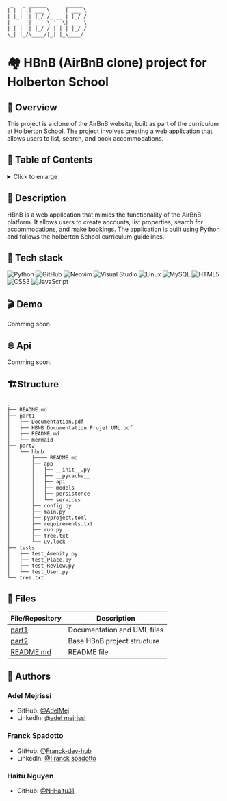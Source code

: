 ```
 _   _ ______      ______ 
| | | || ___ \     | ___ \
| |_| || |_/ /_ __ | |_/ /
|  _  || ___ \ '_ \| ___ \
| | | || |_/ / | | | |_/ /
\_| |_/\____/|_| |_\____/ 

```

# 🏘️ HBnB (AirBnB clone) project for Holberton School

## 📄 Overview

This project is a clone of the AirBnB website,
built as part of the curriculum at Holberton School.
The project involves creating a web application that allows users to
list, search, and book accommodations.

## 🔖 Table of Contents

<details>
 <summary>
  Click to enlarge
 </summary>

- 📝 [Description](#-description)
- 🎓 [Objectives](#-objectives)
- 🔨 [Tech stack](#-tech-stack)
- 🎬 [Demo](#-demo)
- 🌐 [Api](#-api)
- 🏗️ [Structure](#%EF%B8%8Fstructure)
- 📂 [Files](#-files)
- 🔧 [What's next?](#-whats-next)
- ♥️ [Thanks](#%EF%B8%8F-thanks)
- 👷 [Authors](#-authors)

</details>

## 📝 Description

HBnB is a web application that mimics the functionality of the AirBnB platform.
It allows users to create accounts, list properties, search for accommodations,
and make bookings. The application is built using Python and follows the
holberton School curriculum guidelines.

## 🔨 Tech stack

![Python](https://img.shields.io/badge/python-3670A0?style=for-the-badge&logo=python&logoColor=ffdd54)
![GitHub](https://img.shields.io/badge/github-%23121011.svg?style=for-the-badge&logo=github&logoColor=white)
![Neovim](https://img.shields.io/badge/NeoVim-%2357A143.svg?&style=for-the-badge&logo=neovim&logoColor=white)
![Visual Studio](https://img.shields.io/badge/Visual%20Studio-5C2D91.svg?style=for-the-badge&logo=visual-studio&logoColor=white)
![Linux](https://img.shields.io/badge/Linux-FCC624?style=for-the-badge&logo=linux&logoColor=black)
![MySQL](https://img.shields.io/badge/mysql-4479A1.svg?style=for-the-badge&logo=mysql&logoColor=white)
![HTML5](https://img.shields.io/badge/html5-%23E34F26.svg?style=for-the-badge&logo=html5&logoColor=white)
![CSS3](https://img.shields.io/badge/css3-%231572B6.svg?style=for-the-badge&logo=css3&logoColor=white)
![JavaScript](https://img.shields.io/badge/javascript-%23323330.svg?style=for-the-badge&logo=javascript&logoColor=%23F7DF1E)

## 🎬 Demo

Comming soon.

## 🌐 Api

Comming soon.

## 🏗️Structure

```tree
.
├── README.md
├── part1
│   ├── Documentation.pdf
│   ├── HBNB Documentation Projet UML.pdf
│   ├── README.md
│   └── mermaid
├── part2
│   └── hbnb
│       ├──── README.md
│       ├── app
│       │   ├── __init__.py
│       │   ├── __pycache__
│       │   ├── api
│       │   ├── models
│       │   ├── persistence
│       │   └── services
│       ├── config.py
│       ├── main.py
│       ├── pyproject.toml
│       ├── requirements.txt
│       ├── run.py
│       ├── tree.txt
│       └── uv.lock
├── tests
│   ├── test_Amenity.py
│   ├── test_Place.py
│   ├── test_Review.py
│   └── test_User.py
└── tree.txt
```

## 📂 Files

| **File/Repository** | **Description** |
|----------|-----------------|
| [part1](https://github.com/AdelMej/holbertonschool-hbnb/tree/main/part1) | Documentation and UML files |
| [part2](https://github.com/AdelMej/holbertonschool-hbnb/tree/main/part2) | Base HBnB project structure |
| [README.md](https://github.com/AdelMej/holbertonschool-hbnb/blob/main/README.md) | README file |


## 👷 Authors

### **Adel Mejrissi**

- GitHub: [@AdelMej](https://github.com/AdelMej)
- LinkedIn: [@adel mejrissi](https://www.linkedin.com/in/adel-mejrissi-709374172/)

### **Franck Spadotto**

- GitHub: [@Franck-dev-hub](https://github.com/Franck-dev-hub)
- LinkedIn: [@Franck spadotto](https://www.linkedin.com/in/franck-spadotto-466bb1369/)

### **Haitu Nguyen**

- GitHub: [@N-Haitu31](https://github.com/N-Haitu31)
